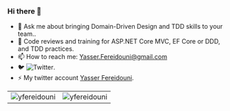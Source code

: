 ### Hi there 👋
<!--
**yfereidouni/yfereidouni** is a ✨ _special_ ✨ repository because its `README.md` (this file) appears on your GitHub profile.
-->
<!--
### :newspaper_roll: October 10, 2022: [Parkey : REST API Create and Consume](https://github.com/yfereidouni/Parky.git) have published on GitHub! 
-->
- 💬 Ask me about bringing Domain-Driven Design and TDD skills to your team..  
- :brain: Code reviews and training for ASP.NET Core MVC, EF Core or DDD, and TDD practices.  
- 📫 How to reach me: Yasser.Fereidouni@gmail.com   
- 🐦 ![Twitter](https://img.shields.io/twitter/follow/fereidouni?style=social).  
- ⚡ My twitter account [Yasser Fereidouni](https://twitter.com/fereidouni).

<table>
    <tr>
        <td>
            <div>
                <img align="center" src="https://github-readme-stats.vercel.app/api?username=yfereidouni&show_icons=true&layout=compact&theme=merko" alt="yfereidouni" />
            <div/>
        </td>
        <td>
            <div>
                <img align="center" src="https://github-readme-stats.vercel.app/api/top-langs/?username=yfereidouni&layout=compact&theme=merko" alt="yfereidouni" />
            <div/>
        </td>
    </tr>

</table>
